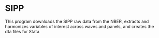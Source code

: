 # SIPP
This program downloads the SIPP raw data from the NBER, extracts and harmonizes variables of interest across waves and panels, and creates the dta files for Stata. 
